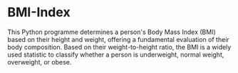 # BMI-Index
This Python programme determines a person's Body Mass Index (BMI) based on their height and weight, offering a fundamental evaluation of their body composition. Based on their weight-to-height ratio, the BMI is a widely used statistic to classify whether a person is underweight, normal weight, overweight, or obese.
